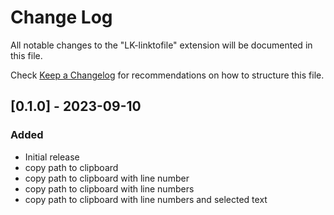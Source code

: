 # Change Log

All notable changes to the "LK-linktofile" extension will be documented in this file.

Check [Keep a Changelog](http://keepachangelog.com/) for recommendations on how to structure this file.

## [0.1.0] - 2023-09-10

### Added
- Initial release
- copy path to clipboard
- copy path to clipboard with line number
- copy path to clipboard with line numbers
- copy path to clipboard with line numbers and selected text